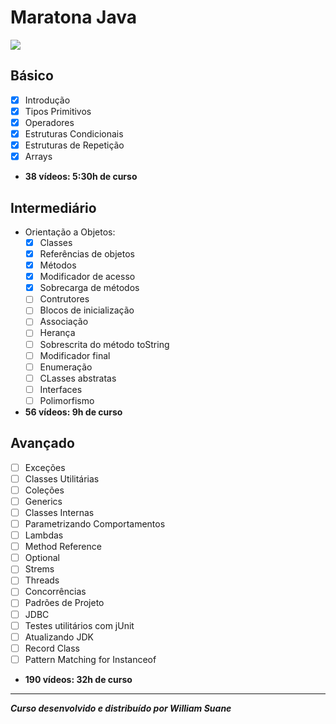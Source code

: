 # Maratona Java

<img src=https://img.shields.io/badge/completion-20%25-green>



## Básico

- [x] Introdução
- [x] Tipos Primitivos
- [x] Operadores
- [x] Estruturas Condicionais
- [x] Estruturas de Repetição
- [x] Arrays

- **38 vídeos: 5:30h de curso**



## Intermediário

- Orientação a Objetos:
  - [x] Classes
  - [x] Referências de objetos
  - [x] Métodos
  - [x] Modificador de acesso
  - [x] Sobrecarga de métodos
  - [ ] Contrutores
  - [ ] Blocos de inicialização
  - [ ] Associação
  - [ ] Herança
  - [ ] Sobrescrita do método toString
  - [ ] Modificador final
  - [ ] Enumeração
  - [ ] CLasses abstratas
  - [ ] Interfaces
  - [ ] Polimorfismo 

- **56 vídeos: 9h de curso**



## Avançado

- [ ] Exceções
- [ ] Classes Utilitárias
- [ ] Coleções
- [ ] Generics
- [ ] Classes Internas
- [ ] Parametrizando Comportamentos
- [ ] Lambdas
- [ ] Method Reference
- [ ] Optional
- [ ] Strems
- [ ] Threads
- [ ] Concorrências
- [ ] Padrões de Projeto
- [ ] JDBC
- [ ] Testes utilitários com jUnit
- [ ] Atualizando JDK
- [ ] Record Class
- [ ] Pattern Matching for Instanceof

- **190 vídeos: 32h de curso**

---

**_Curso desenvolvido e distribuído por William Suane_**
